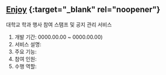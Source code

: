 ## [Enjoy](https://enter-enjoy.web.app) {:target="_blank" rel="noopener"}

대학교 학과 행사 참여 스탬프 및 공지 관리 서비스

1.	개발 기간: 0000.00.00 ~ 0000.00.00)
2.	서비스 설명:
3.	주요 기능:
4.	참여 인원: 
5.	수행 역할:
